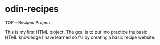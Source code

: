 # odin-recipes
TOP - Recipes Project

This is my first HTML project. The goal is to put into practice the basic HTML knowledge I have learned so far by creating a basic recipe website.